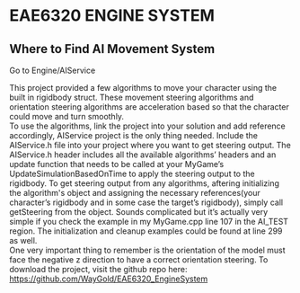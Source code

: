 # EAE6320 ENGINE SYSTEM



## Where to Find AI Movement System
Go to Engine/AIService

This project provided a few algorithms to move your character using the built in rigidbody struct. These movement steering algorithms and orientation steering algorithms are acceleration based so that the character could move and turn smoothly.  
To use the algorithms, link the project into your solution and add reference accordingly, AIService project is the only thing needed. Include the AIService.h file into your project where you want to get steering output. The AIService.h header includes all the available algorithms’ headers and an update function that needs to be called at your MyGame’s UpdateSimulationBasedOnTime to apply the steering output to the rigidbody. To get steering output from any algorithms, aftering initializing the algorithm's object and assigning the necessary references(your character’s rigidbody and in some case the target’s rigidbody), simply call getSteering from the object. Sounds complicated but it’s actually very simple if you check the example in my MyGame.cpp line 107 in the AI_TEST region. The initialization and cleanup examples could be found at line 299 as well.   
One very important thing to remember is the orientation of the model must face the negative z direction to have a correct orientation steering.
To download the project, visit the github repo here: https://github.com/WayGold/EAE6320_EngineSystem  
